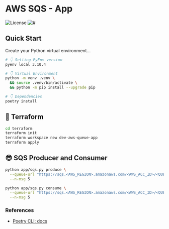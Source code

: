 # AWS SQS - App

![License](https://img.shields.io/github/license/avcaliani/aws-sqs-app?logo=apache&color=lightseagreen)
![#](https://img.shields.io/badge/python-3.10.x-yellow.svg)

## Quick Start

Create your Python virtual environment...

```bash
# 👇 Setting PyEnv version
pyenv local 3.10.4

# 👇 Virtual Environment
python -m venv .venv \
  && source .venv/bin/activate \
  && python -m pip install --upgrade pip

# 👇 Dependencies
poetry install
```

## 🌱 Terraform

```bash
cd terraform
terraform init
terraform workspace new dev-aws-queue-app
terraform apply
```

## 😎 SQS Producer and Consumer

```bash
python app/sqs.py produce \
  --queue-url "https://sqs.<AWS_REGION>.amazonaws.com/<AWS_ACC_ID>/<QUEUE_NAME>" \
  --n-msg 5
```

```bash
python app/sqs.py consume \
  --queue-url "https://sqs.<AWS_REGION>.amazonaws.com/<AWS_ACC_ID>/<QUEUE_NAME>" \
  --n-msg 5
```

### References

- [Poetry CLI: docs](https://python-poetry.org/docs/cli/)
